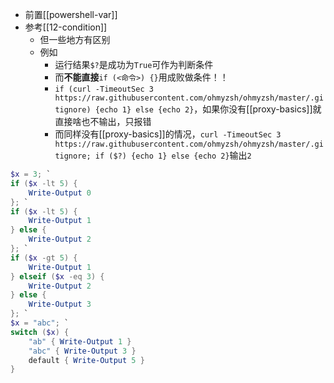 - 前置[[powershell-var]]
- 参考[[12-condition]]
  - 但一些地方有区别
  - 例如
    - 运行结果`$?`是成功为`True`可作为判断条件
    - 而**不能直接**`if (<命令>) {}`用成败做条件！！
    - `if (curl -TimeoutSec 3 https://raw.githubusercontent.com/ohmyzsh/ohmyzsh/master/.gitignore) {echo 1} else {echo 2}`，如果你没有[[proxy-basics]]就直接啥也不输出，只报错
    - 而同样没有[[proxy-basics]]的情况，`curl -TimeoutSec 3 https://raw.githubusercontent.com/ohmyzsh/ohmyzsh/master/.gitignore; if ($?) {echo 1} else {echo 2}`输出`2`
```powershell
$x = 3; `
if ($x -lt 5) {
    Write-Output 0
}; `
if ($x -lt 5) {
    Write-Output 1
} else {
    Write-Output 2
}; `
if ($x -gt 5) {
    Write-Output 1
} elseif ($x -eq 3) {
    Write-Output 2
} else {
    Write-Output 3
}; `
$x = "abc"; `
switch ($x) {
    "ab" { Write-Output 1 }
    "abc" { Write-Output 3 }
    default { Write-Output 5 }
}
```